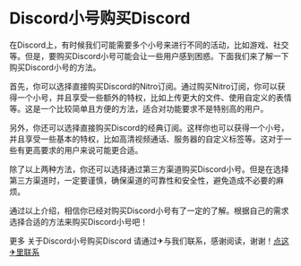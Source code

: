 # Discord小号购买Discord

在Discord上，有时候我们可能需要多个小号来进行不同的活动，比如游戏、社交等。但是，要购买Discord小号可能会让一些用户感到困惑。下面我们来了解一下购买Discord小号的方法。

首先，你可以选择直接购买Discord的Nitro订阅。通过购买Nitro订阅，你可以获得一个小号，并且享受一些额外的特权，比如上传更大的文件、使用自定义的表情等。这是一个比较简单且方便的方法，适合对功能要求不是特别高的用户。

另外，你还可以选择直接购买Discord的经典订阅。这样你也可以获得一个小号，并且享受一些基本的特权，比如高清视频通话、服务器的自定义标签等。这对于一些有更高要求的用户来说可能更合适。

除了以上两种方法，你还可以选择通过第三方渠道购买Discord小号。但是在选择第三方渠道时，一定要谨慎，确保渠道的可靠性和安全性，避免造成不必要的麻烦。

通过以上介绍，相信你已经对购买Discord小号有了一定的了解。根据自己的需求选择合适的方法来购买Discord小号吧！

更多 关于Discord小号购买Discord 请通过✈与我们联系，感谢阅读，谢谢！[点这✈里联系](https://acc.k02.cc)